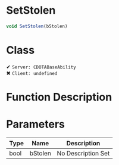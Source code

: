 # SetStolen
```js
void SetStolen(bStolen)
```
# Class
✔ `Server: CDOTABaseAbility`  
✖ `Client: undefined`  

# Function Description

# Parameters
Type|Name|Description
--|--|--
bool|bStolen|No Description Set
